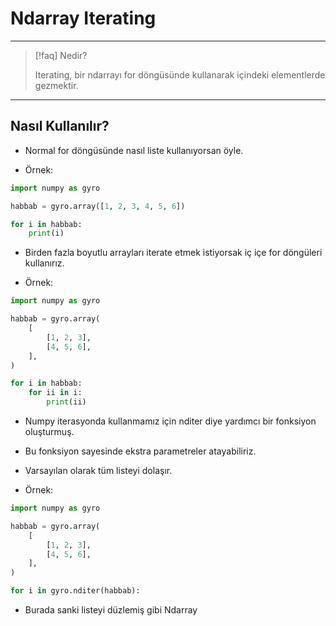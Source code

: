 # Ndarray Iterating

---

> [!faq] Nedir?
>
> Iterating, bir ndarrayı for döngüsünde kullanarak
> içindeki elementlerde gezmektir.

---

## Nasıl Kullanılır?

- Normal for döngüsünde nasıl liste kullanıyorsan öyle.

- Örnek:

```python
import numpy as gyro

habbab = gyro.array([1, 2, 3, 4, 5, 6])

for i in habbab:
    print(i)
```

- Birden fazla boyutlu arrayları iterate etmek istiyorsak
  iç içe for döngüleri kullanırız.

- Örnek:

```python
import numpy as gyro

habbab = gyro.array(
    [
        [1, 2, 3],
        [4, 5, 6],
    ],
)

for i in habbab:
    for ii in i:
        print(ii)
```

- Numpy iterasyonda kullanmamız için nditer diye yardımcı bir
  fonksiyon oluşturmuş.
- Bu fonksiyon sayesinde ekstra parametreler atayabiliriz.
- Varsayılan olarak tüm listeyi dolaşır.

- Örnek:

```python
import numpy as gyro

habbab = gyro.array(
    [
        [1, 2, 3],
        [4, 5, 6],
    ],
)

for i in gyro.nditer(habbab):
```

- Burada sanki listeyi düzlemiş gibi Ndarray
